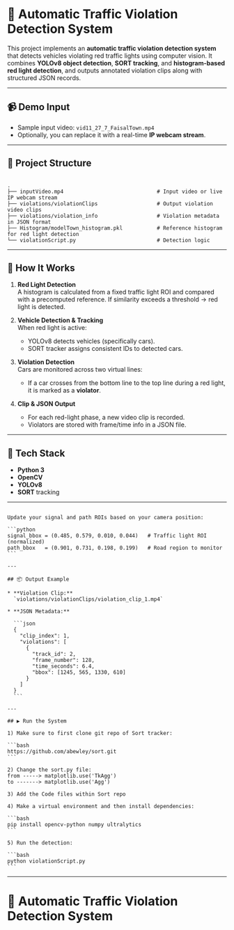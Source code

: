 # 🚦 Automatic Traffic Violation Detection System

This project implements an **automatic traffic violation detection system** that detects vehicles violating red traffic lights using computer vision. It combines **YOLOv8 object detection**, **SORT tracking**, and **histogram-based red light detection**, and outputs annotated violation clips along with structured JSON records.

---

## 📹 Demo Input

- Sample input video: `vid11_27_7_FaisalTown.mp4`
- Optionally, you can replace it with a real-time **IP webcam stream**.

---

## 📁 Project Structure

```

.
├── inputVideo.mp4                              # Input video or live IP webcam stream
├── violations/violationClips                   # Output violation video clips
├── violations/violation_info                   # Violation metadata in JSON format
├── Histogram/modelTown_histogram.pkl           # Reference histogram for red light detection
└── violationScript.py                          # Detection logic

````

---

## 🚀 How It Works

1. **Red Light Detection**  
   A histogram is calculated from a fixed traffic light ROI and compared with a precomputed reference. If similarity exceeds a threshold → red light is detected.

2. **Vehicle Detection & Tracking**  
   When red light is active:
   - YOLOv8 detects vehicles (specifically cars).
   - SORT tracker assigns consistent IDs to detected cars.

3. **Violation Detection**  
   Cars are monitored across two virtual lines:
   - If a car crosses from the bottom line to the top line during a red light, it is marked as a **violator**.

4. **Clip & JSON Output**  
   - For each red-light phase, a new video clip is recorded.
   - Violators are stored with frame/time info in a JSON file.

---

## 🧠 Tech Stack

- **Python 3**
- **OpenCV**
- **YOLOv8** 
- **SORT** tracking


---


````

Update your signal and path ROIs based on your camera position:

```python
signal_bbox = (0.485, 0.579, 0.010, 0.044)   # Traffic light ROI (normalized)
path_bbox   = (0.901, 0.731, 0.198, 0.199)   # Road region to monitor
```

---

## 📦 Output Example

* **Violation Clip:**
  `violations/violationClips/violation_clip_1.mp4`

* **JSON Metadata:**

  ```json
  {
    "clip_index": 1,
    "violations": [
      {
        "track_id": 2,
        "frame_number": 128,
        "time_seconds": 6.4,
        "bbox": [1245, 565, 1330, 610]
      }
    ]
  }
  ```

---

## ▶️ Run the System

1) Make sure to first clone git repo of Sort tracker:

```bash
https://github.com/abewley/sort.git
```

2) Change the sort.py file: 
from -----> matplotlib.use('TkAgg')
to -------> matplotlib.use('Agg')

3) Add the Code files within Sort repo 

4) Make a virtual environment and then install dependencies:

```bash
pip install opencv-python numpy ultralytics
```

5) Run the detection:

```bash
python violationScript.py
```

````
---

# 🚦 Automatic Traffic Violation Detection System
